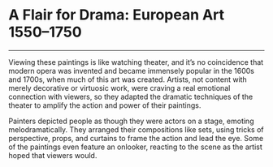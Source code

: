 # A Flair for Drama: European Art 1550–1750

****

Viewing these paintings is like watching theater, and it’s no coincidence that modern opera was invented and became immensely popular in the 1600s and 1700s, when much of this art was created. Artists, not content with merely decorative or virtuosic work, were craving a real emotional connection with viewers, so they adapted the dramatic techniques of the theater to amplify the action and power of their paintings.

Painters depicted people as though they were actors on a stage, emoting melodramatically. They arranged their compositions like sets, using tricks of perspective, props, and curtains to frame the action and lead the eye. Some of the paintings even feature an onlooker, reacting to the scene as the artist hoped that viewers would.<span class="Apple-converted-space"> </span>


